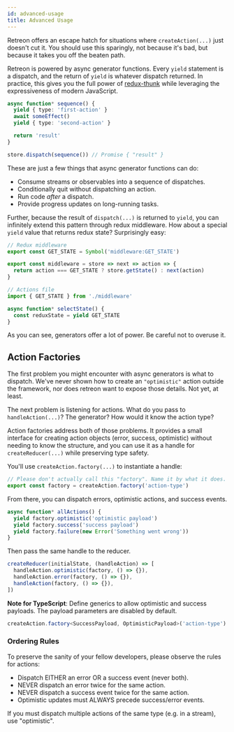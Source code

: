 ```yaml
---
id: advanced-usage
title: Advanced Usage
---
```

Retreon offers an escape hatch for situations where `createAction(...)` just doesn't cut it. You should use this sparingly, not because it's bad, but because it takes you off the beaten path.

Retreon is powered by async generator functions. Every `yield` statement is a dispatch, and the return of `yield` is whatever dispatch returned. In practice, this gives you the full power of [redux-thunk](https://github.com/reduxjs/redux-thunk/) while leveraging the expressiveness of modern JavaScript.

```ts
async function* sequence() {
  yield { type: 'first-action' }
  await someEffect()
  yield { type: 'second-action' }

  return 'result'
}

store.dispatch(sequence()) // Promise { "result" }
```

These are just a few things that async generator functions can do:

- Consume streams or observables into a sequence of dispatches.
- Conditionally quit without dispatching an action.
- Run code _after_ a dispatch.
- Provide progress updates on long-running tasks.

Further, because the result of `dispatch(...)` is returned to `yield`, you can infinitely extend this pattern through redux middleware. How about a special `yield` value that returns redux state? Surprisingly easy:

```ts
// Redux middleware
export const GET_STATE = Symbol('middleware:GET_STATE')

export const middleware = store => next => action => {
  return action === GET_STATE ? store.getState() : next(action)
}
```

```ts
// Actions file
import { GET_STATE } from './middleware'

async function* selectState() {
  const reduxState = yield GET_STATE
}
```

As you can see, generators offer a lot of power. Be careful not to overuse it.

## Action Factories
The first problem you might encounter with async generators is what to dispatch. We've never shown how to create an `"optimistic"` action outside the framework, nor does retreon want to expose those details. Not yet, at least.

The next problem is listening for actions. What do you pass to `handleAction(...)`? The generator? How would it know the action type?

Action factories address both of those problems. It provides a small interface for creating action objects (error, success, optimistic) without needing to know the structure, and you can use it as a handle for `createReducer(...)` while preserving type safety.

You'll use `createAction.factory(...)` to instantiate a handle:

```ts
// Please don't actually call this "factory". Name it by what it does.
export const factory = createAction.factory('action-type')
```

From there, you can dispatch errors, optimistic actions, and success events.

```ts
async function* allActions() {
  yield factory.optimistic('optimistic payload')
  yield factory.success('success payload')
  yield factory.failure(new Error('Something went wrong'))
}
```

Then pass the same handle to the reducer.

```ts
createReducer(initialState, (handleAction) => [
  handleAction.optimistic(factory, () => {}),
  handleAction.error(factory, () => {}),
  handleAction(factory, () => {}),
])
```

**Note for TypeScript**: Define generics to allow optimistic and success payloads. The payload parameters are disabled by default.

```ts
createAction.factory<SuccessPayload, OptimisticPayload>('action-type')
```

### Ordering Rules
To preserve the sanity of your fellow developers, please observe the rules for actions:

- Dispatch EITHER an error OR a success event (never both).
- NEVER dispatch an error twice for the same action.
- NEVER dispatch a success event twice for the same action.
- Optimistic updates must ALWAYS precede success/error events.

If you must dispatch multiple actions of the same type (e.g. in a stream), use "optimistic".
